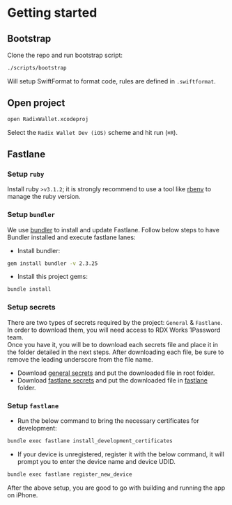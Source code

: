 # Getting started

## Bootstrap 
Clone the repo and run bootstrap script:

```sh
./scripts/bootstrap
```

Will setup SwiftFormat to format code, rules are defined in `.swiftformat`.

## Open project

```sh
open RadixWallet.xcodeproj
```

Select the `Radix Wallet Dev (iOS)` scheme and hit run (`⌘R`).

## Fastlane

### Setup `ruby`
Install ruby `>v3.1.2`; it is strongly recommend to use a tool like [rbenv][rbenv] to manage the ruby version.


### Setup `bundler`
We use [bundler][bundler] to install and update Fastlane. Follow below steps to have Bundler installed and execute fastlane lanes:

- Install bundler:

```sh
gem install bundler -v 2.3.25
```

- Install this project gems:

```sh
bundle install
```

### Setup secrets

There are two types of secrets required by the project: `General` & `Fastlane`. In order to download them, you will need access to RDX Works 1Password team.  
Once you have it, you will be to download each secrets file and place it in the folder detailed in the next steps. After downloading each file, be sure to remove the leading underscore from the file name.

- Download [general secrets][general_secrets] and put the downloaded file in root folder.
- Download [fastlane secrets][fastlane_secrets] and put the downloaded file in [fastlane](fastlane) folder.

### Setup `fastlane`

- Run the below command to bring the necessary certificates for development:

```sh
bundle exec fastlane install_development_certificates
```

- If your device is unregistered, register it with the below command, it will prompt you to enter the device name and device UDID.

```sh
bundle exec fastlane register_new_device
```

After the above setup, you are good to go with building and running the app on iPhone. 

[rbenv]: https://github.com/rbenv/rbenv
[bundler]: https://bundler.io
[general_secrets]: https://start.1password.com/open/i?a=JWO4INKPOFHCDMZ2CYQMY4DRY4&v=btoakzspnaugf5miuybcfh5fey&i=hb34e2be37ep5cym3vo7fuvsu4&h=rdxworks.1password.com
[fastlane_secrets]: https://start.1password.com/open/i?a=JWO4INKPOFHCDMZ2CYQMY4DRY4&v=btoakzspnaugf5miuybcfh5fey&i=xpfwvtmc65hbja4xwujp2e6vfq&h=rdxworks.1password.com
